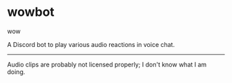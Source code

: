 # wowbot

wow

A Discord bot to play various audio reactions in voice chat.

---

Audio clips are probably not licensed properly; I don't know what I am doing.
